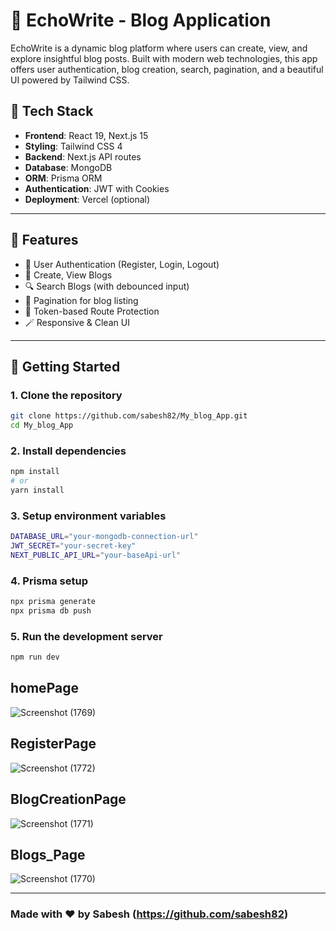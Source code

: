 # 📝 EchoWrite - Blog Application

EchoWrite is a dynamic blog platform where users can create, view, and explore insightful blog posts. Built with modern web technologies, this app offers user authentication, blog creation, search, pagination, and a beautiful UI powered by Tailwind CSS.

## 🔧 Tech Stack

- **Frontend**: React 19, Next.js 15
- **Styling**: Tailwind CSS 4
- **Backend**: Next.js API routes
- **Database**: MongoDB
- **ORM**: Prisma ORM
- **Authentication**: JWT with Cookies
- **Deployment**: Vercel (optional)

---

## 📌 Features

- 🔐 User Authentication (Register, Login, Logout)
- 📝 Create, View Blogs
- 🔍 Search Blogs (with debounced input)
- 📄 Pagination for blog listing
- 🧠 Token-based Route Protection
- 🪄 Responsive & Clean UI

---

## 🚀 Getting Started

### 1. Clone the repository
```bash
git clone https://github.com/sabesh82/My_blog_App.git
cd My_blog_App
````
### 2. Install dependencies
```bash
npm install
# or
yarn install
```
### 3. Setup environment variables
```bash
DATABASE_URL="your-mongodb-connection-url"
JWT_SECRET="your-secret-key"
NEXT_PUBLIC_API_URL="your-baseApi-url"
```

### 4. Prisma setup
```bash
npx prisma generate
npx prisma db push
```

### 5. Run the development server
```bash
npm run dev
```


## homePage
![Screenshot (1769)](https://github.com/user-attachments/assets/5004205a-25bf-4b94-b6df-d7aa3718c974)


## RegisterPage
![Screenshot (1772)](https://github.com/user-attachments/assets/65eecfa4-afd3-4547-9172-e0c31a6cd03b)


## BlogCreationPage
![Screenshot (1771)](https://github.com/user-attachments/assets/36ff1f07-6487-42a7-88e2-11d8fcb9a93c)


## Blogs_Page
![Screenshot (1770)](https://github.com/user-attachments/assets/c9406609-8013-4392-9da5-3b3d17b2de6f)


---

### Made with ❤️ by Sabesh (https://github.com/sabesh82)




